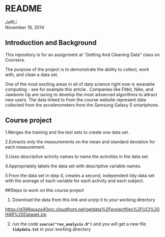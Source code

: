 # README
JeffLi  
November 18, 2014  

## Introduction and Background

This repository is for an assignment at "Getting And Cleaning Data" class on Coursera.

The purpose of the project is to demonstrate the ability to collect, work with, and clean a data set.

One of the most exciting areas in all of data science right now is wearable computing - see for example this article . Companies like Fitbit, Nike, and Jawbone Up are racing to develop the most advanced algorithms to attract new users. The data linked to from the course website represent data collected from the accelerometers from the Samsung Galaxy S smartphone. 


## Course project

1.Merges the training and the test sets to create one data set.

2.Extracts only the measurements on the mean and standard deviation for each measurement. 

3.Uses descriptive activity names to name the activities in the data set.

4.Appropriately labels the data set with descriptive variable names. 

5.From the data set in step 4, creates a second, independent tidy data set with the average of each variable for each activity and each subject.


##Steps to work on this course project

1. Download the data from this link and unzip it to your working directory

https://d396qusza40orc.cloudfront.net/getdata%2Fprojectfiles%2FUCI%20HAR%20Dataset.zip 

2. run the code **`source("run_analysis.R")`** and you will get a new file **`tidydata.txt`** in your working directory
